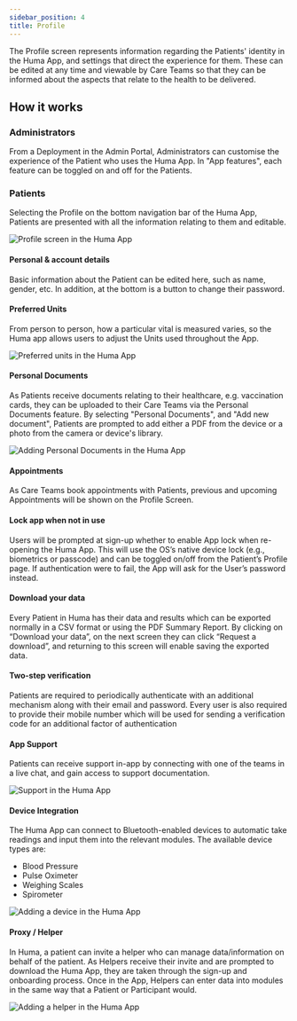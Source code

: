 ```yaml
---
sidebar_position: 4
title: Profile
---
```


The Profile screen represents information regarding the Patients' identity in the Huma App, and settings that direct the experience for them. These can be edited at any time and viewable by Care Teams so that they can be informed about the aspects that relate to the health to be delivered.

## How it works


### Administrators

From a Deployment in the Admin Portal, Administrators can customise the experience of the Patient who uses the Huma App. In "App features", each feature can be toggled on and off for the Patients.

<!-- ![Activating features in the Admin Portal]() -->

### Patients

Selecting the Profile on the bottom navigation bar of the Huma App, Patients are presented with all the information relating to them and editable.

![Profile screen in the Huma App](./assets/profile.svg)

#### Personal & account details

Basic information about the Patient can be edited here, such as name, gender, etc. In addition, at the bottom is a button to change their password.

#### Preferred Units

From person to person, how a particular vital is measured varies, so the Huma app allows users to adjust the Units used throughout the App.

![Preferred units in the Huma App](./assets/preferred-units.svg)

#### Personal Documents

As Patients receive documents relating to their healthcare, e.g. vaccination cards, they can be uploaded to their Care Teams via the Personal Documents feature. By selecting "Personal Documents", and "Add new document", Patients are prompted to add either a PDF from the device or a photo from the camera or device's library.

![Adding Personal Documents in the Huma App](./assets/personal-documents.svg)

#### Appointments

As Care Teams book appointments with Patients, previous and upcoming Appointments will be shown on the Profile Screen. 

<!-- ![Managing Appointments in the Huma App]() -->

#### Lock app when not in use

Users will be prompted at sign-up whether to enable App lock when re-opening the Huma App. This will use the OS’s native device lock (e.g., biometrics or passcode) and can be toggled on/off from the Patient’s Profile page. If authentication were to fail, the App will ask for the User’s password instead.

#### Download your data

Every Patient in Huma has their data and results which can be exported normally in a CSV format or using the PDF Summary Report. By clicking on “Download your data”, on the next screen they can click “Request a download”, and returning to this screen will enable saving the exported data.

#### Two-step verification

Patients are required to periodically authenticate with an additional mechanism along with their email and password. Every user is also required to provide their mobile number which will be used for sending a verification code for an additional factor of authentication

#### App Support

Patients can receive support in-app by connecting with one of the teams in a live chat, and gain access to support documentation.

![Support in the Huma App](./assets/support.svg)

#### Device Integration

The Huma App can connect to Bluetooth-enabled devices to automatic take readings and input them into the relevant modules. The available device types are:

- Blood Pressure
- Pulse Oximeter
- Weighing Scales
- Spirometer

![Adding a device in the Huma App](./assets/health-device-integration.svg)

#### Proxy / Helper

In Huma, a patient can invite a helper who can manage data/information on behalf of the patient. As Helpers receive their invite and are prompted to download the Huma App, they are taken through the sign-up and onboarding process. Once in the App, Helpers can enter data into modules in the same way that a Patient or Participant would.

![Adding a helper in the Huma App](./assets/proxy-helper.svg)